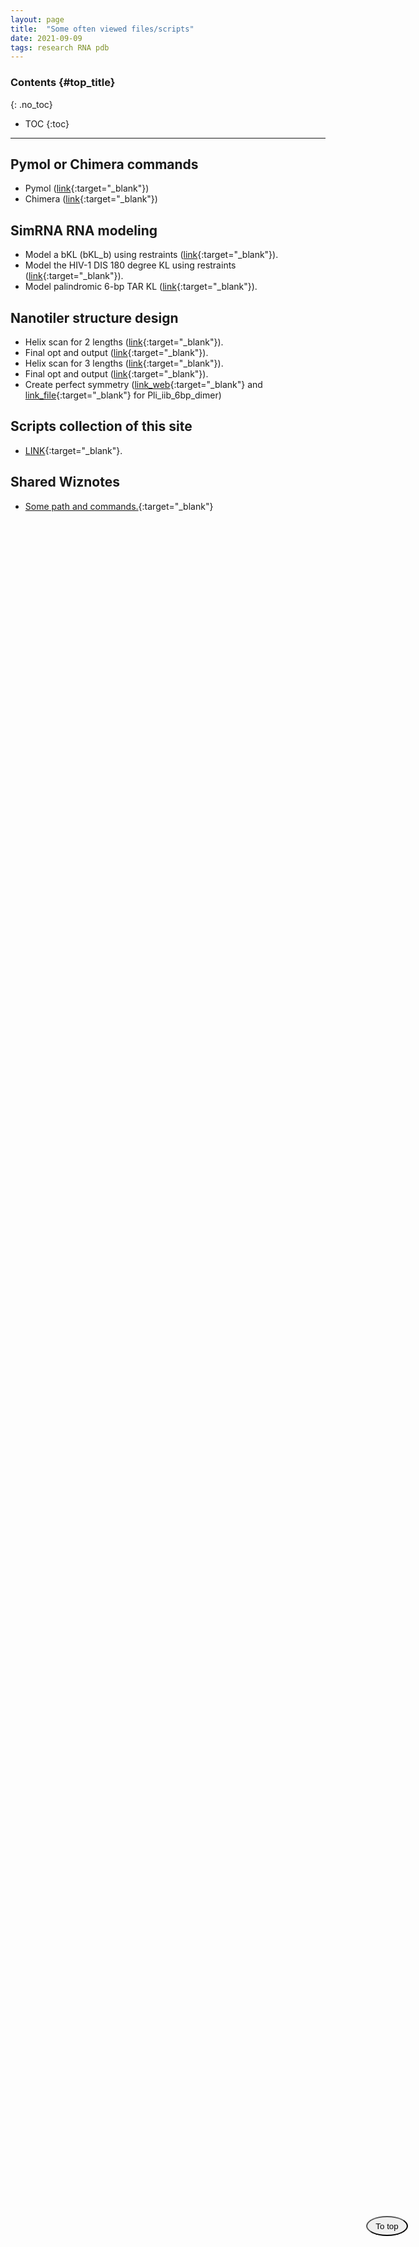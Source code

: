 ```yaml
---
layout: page
title:  "Some often viewed files/scripts"
date: 2021-09-09
tags: research RNA pdb
---
```


### Contents {#top_title}
{: .no_toc}

- TOC
{:toc}

---

<a href="#top_title">
    <button style="position: fixed; top: 90%; right: 10%; border-radius: 50%; padding: 0.5em 1em;"><i class="fas fa-sync"></i> To top</button>
</a>

## Pymol or Chimera commands
- Pymol ([link](https://www.dropbox.com/s/j5nquty2xzkx8w2/000PymolCommand.txt?dl=0){:target="_blank"})  
- Chimera ([link](https://www.dropbox.com/s/46pq0bxahi35p7k/000someCMD.txt?dl=0){:target="_blank"})

## SimRNA RNA modeling
- Model a bKL (bKL_b) using restraints ([link](https://www.dropbox.com/s/1he8cmmnu6i1avt/000simRNA_bKL_b_restr_two_step_skd_short_helix.script?dl=0){:target="_blank"}).  
- Model the HIV-1 DIS 180 degree KL using restraints ([link](https://www.dropbox.com/s/iwgrli1cjp0yo1k/000simRNA_180KL.script?dl=0){:target="_blank"}).  
- Model palindromic 6-bp TAR KL ([link](https://www.dropbox.com/s/uf0tjos5jx623oj/000simRNA_TAR_KL.script?dl=0){:target="_blank"}).  

## Nanotiler structure design
- Helix scan for 2 lengths ([link](https://www.dropbox.com/s/dy9fgqxtpujiwlc/TetGI-newHelixScan-P6P8-dimer-NanoTiler.script?dl=0){:target="_blank"}).  
- Final opt and output ([link](https://www.dropbox.com/s/remkh5aofbcn2hs/TetGI-newHelixScan-P6P8-dimer-OPT-2bp-0bp-NanoTiler.script?dl=0){:target="_blank"}).  
- Helix scan for 3 lengths ([link](https://www.dropbox.com/s/aomk882w183rnup/TetGI-newHelixScan-P6P9-bulge-NanoTiler.script?dl=0){:target="_blank"}).  
- Final opt and output ([link](https://www.dropbox.com/s/uf68j7732ut1o51/TetGI-P6P9-bulge-NanoTiler-OPT.script?dl=0){:target="_blank"}).  
- Create perfect symmetry ([link_web](/2020-12-26-create-symmetric/){:target="_blank"} and [link_file](https://www.dropbox.com/s/7e4ds16b5vu8ge6/symmetry_commands.txt?dl=0){:target="_blank"} for Pli_iib_6bp_dimer)

## Scripts collection of this site
- [LINK](/2020-12-24-scripts-collection){:target="_blank"}.  

## Shared Wiznotes
- [Some path and commands.](https://0f3ac55a.wiz06.com/wapp/pages/view/share/s/0feIlq0udx7x2d0M0z1ZXVvc0EbUs21N5Qn_2T0bDL0qc83B){:target="_blank"} 

